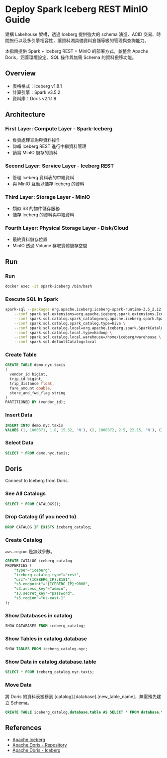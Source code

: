 # Deploy Spark Iceberg REST MinIO Guide

建構 Lakehouse 架構，透過 Iceberg 提供強大的 schema 演進、ACID 交易、時間旅行以及多引擎相容性，讓資料湖具備資料倉儲等級的管理與查詢能力。

本指南提供 Spark + Iceberg REST + MinIO 的部署方式，並整合 Apache Doris，涵蓋環境設定、SQL 操作與無需 Schema 的資料搬移功能。


## Overview
- 表格格式：Iceberg v1.8.1  
- 計算引擎：Spark v3.5.2  
- 資料庫：Doris v2.1.1.8  

## Architecture

### First Layer: Compute Layer - Spark-Iceberg  
  - 負責處理查詢與資料操作  
  - 仰賴 Iceberg REST 進行中繼資料管理  
  - 讀寫 MinIO 儲存的資料  

### Second Layer: Service Layer - Iceberg REST  
  - 管理 Iceberg 資料表的中繼資料  
  - 與 MinIO 互動以儲存 Iceberg 的資料  

### Third Layer: Storage Layer - MinIO  
  - 類似 S3 的物件儲存服務  
  - 儲存 Iceberg 的資料與中繼資料  

### Fourth Layer: Physical Storage Layer - Disk/Cloud 
  - 最終資料儲存位置  
  - MinIO 透過 Volume 存取實體儲存空間  


## Run

### Run
```bash
docker exec -it spark-iceberg /bin/bash
```

### Execute SQL in Spark
```bash
spark-sql --packages org.apache.iceberg:iceberg-spark-runtime-3.5_2.12:1.8.1 \
    --conf spark.sql.extensions=org.apache.iceberg.spark.extensions.IcebergSparkSessionExtensions \
    --conf spark.sql.catalog.spark_catalog=org.apache.iceberg.spark.SparkSessionCatalog \
    --conf spark.sql.catalog.spark_catalog.type=hive \
    --conf spark.sql.catalog.local=org.apache.iceberg.spark.SparkCatalog \
    --conf spark.sql.catalog.local.type=hadoop \
    --conf spark.sql.catalog.local.warehouse=/home/iceberg/warehouse \
    --conf spark.sql.defaultCatalog=local
```

### Create Table
```sql
CREATE TABLE demo.nyc.taxis
(
  vendor_id bigint,
  trip_id bigint,
  trip_distance float,
  fare_amount double,
  store_and_fwd_flag string
)
PARTITIONED BY (vendor_id);
```

### Insert Data
```sql
INSERT INTO demo.nyc.taxis
VALUES (1, 1000371, 1.8, 15.32, 'N'), (2, 1000372, 2.5, 22.15, 'N'), (2, 1000373, 0.9, 9.01, 'N'), (1, 1000374, 8.4, 42.13, 'Y');
```


### Select Data
```sql
SELECT * FROM demo.nyc.taxis;
```

## Doris

Connect to Iceberg from Doris.

### See All Catalogs
```sql
SELECT * FROM CATALOGS();
```

### Drop Catalog (if you need to)
```sql
DROP CATALOG IF EXISTS iceberg_catalog;
```

### Create Catalog
`aws.region` 是無效參數。

```sql
CREATE CATALOG iceberg_catalog
PROPERTIES (
    "type"="iceberg",
    "iceberg.catalog.type"="rest",
    "uri"="{ICEBERG_IP}:8181",
    "s3.endpoint"="{ICEBERG_IP}:9000",
    "s3.access_key"="admin",
    "s3.secret_key"="password",
    "s3.region"="us-east-1"
);
```

### Show Databases in catalog
```sql
SHOW DATABASES FROM iceberg_catalog;
```

### Show Tables in catalog.database
```sql
SHOW TABLES FROM iceberg_catalog.nyc;
```

### Show Data in catalog.database.table
```sql
SELECT * FROM iceberg_catalog.nyc.taxis;
```

### Move Data
將 Doris 的資料表搬移到 [catalog].[database].[new_table_name]，無需預先建立 Schema。
```sql
CREATE TABLE iceberg_catalog.database.table AS SELECT * FROM database.table;
```



## References
- [Apache Iceberg](https://iceberg.apache.org/spark-quickstart/#docker-compose)  
- [Apache Doris -  Repository](https://doris.apache.org/docs/3.0/sql-manual/sql-statements/data-modification/backup-and-restore/CREATE-REPOSITORY#examples) 
- [Apache Doris - Iceberg](https://doris.apache.org/docs/lakehouse/lakehouse-best-practices/doris-iceberg)


